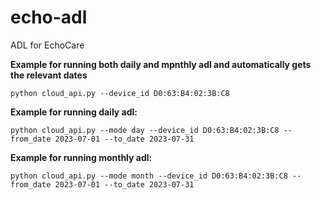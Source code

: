 # echo-adl
ADL for EchoCare

**Example for running both daily and mpnthly adl and automatically gets the relevant dates**
```shell
python cloud_api.py --device_id D0:63:B4:02:3B:C8 
```

**Example for running daily adl:**
```shell
python cloud_api.py --mode day --device_id D0:63:B4:02:3B:C8 --from_date 2023-07-01 --to_date 2023-07-31​
```

**Example for running monthly adl:**
```shell
python cloud_api.py --mode month --device_id D0:63:B4:02:3B:C8 --from_date 2023-07-01 --to_date 2023-07-31​
```
